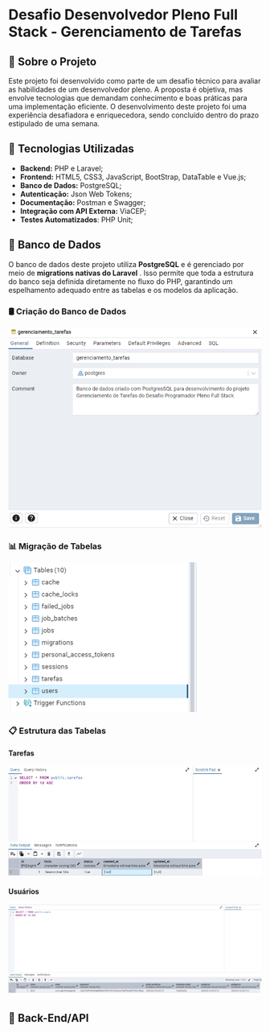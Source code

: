 # **Desafio Desenvolvedor Pleno Full Stack - Gerenciamento de Tarefas**

## **📌 Sobre o Projeto**

Este projeto foi desenvolvido como parte de um desafio técnico para avaliar as habilidades de um desenvolvedor pleno. A proposta é objetiva, mas envolve tecnologias que demandam conhecimento e boas práticas para uma implementação eficiente. O desenvolvimento deste projeto foi uma experiência desafiadora e enriquecedora, sendo concluído dentro do prazo estipulado de uma semana.

## **📌 Tecnologias Utilizadas**

* **Backend:** PHP e Laravel;
* **Frontend:** HTML5, CSS3, JavaScript, BootStrap, DataTable e Vue.js;
* **Banco de Dados:** PostgreSQL;
* **Autenticação:** Json Web Tokens;
* **Documentação:** Postman e Swagger;
* **Integração com API Externa:** ViaCEP;
* **Testes Automatizados**: PHP Unit;

## **📌 Banco de Dados**

O banco de dados deste projeto utiliza **PostgreSQL** e é gerenciado por meio de  **migrations nativas do Laravel** . Isso permite que toda a estrutura do banco seja definida diretamente no fluxo do PHP, garantindo um espelhamento adequado entre as tabelas e os modelos da aplicação.

### 🛢️ **Criação do Banco de Dados**

![1741993733033](logs/documentation/1741993733033.png)

### 📊 **Migração de Tabelas**

![Migração de Tabelas](logs/documentation/1741992928334.png)

### 📋 **Estrutura das Tabelas**

#### **Tarefas**

![Tabela de Tarefas](logs/documentation/1741993117463.png)

#### **Usuários**

![Tabela de Usuários](logs/documentation/1741993397962.png)

## **📌 Back-End/API**
